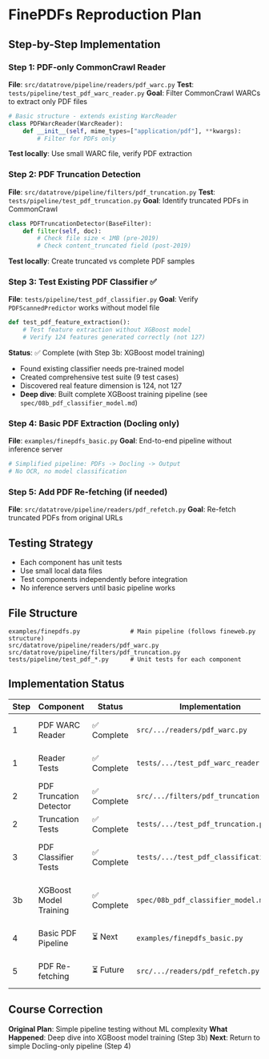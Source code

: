 # FinePDFs Reproduction Plan

## Step-by-Step Implementation

### Step 1: PDF-only CommonCrawl Reader
**File**: `src/datatrove/pipeline/readers/pdf_warc.py`
**Test**: `tests/pipeline/test_pdf_warc_reader.py`
**Goal**: Filter CommonCrawl WARCs to extract only PDF files

```python
# Basic structure - extends existing WarcReader
class PDFWarcReader(WarcReader):
    def __init__(self, mime_types=["application/pdf"], **kwargs):
        # Filter for PDFs only
```

**Test locally**: Use small WARC file, verify PDF extraction

### Step 2: PDF Truncation Detection
**File**: `src/datatrove/pipeline/filters/pdf_truncation.py`
**Test**: `tests/pipeline/test_pdf_truncation.py`
**Goal**: Identify truncated PDFs in CommonCrawl

```python
class PDFTruncationDetector(BaseFilter):
    def filter(self, doc):
        # Check file size < 1MB (pre-2019)
        # Check content_truncated field (post-2019)
```

**Test locally**: Create truncated vs complete PDF samples

### Step 3: Test Existing PDF Classifier ✅
**File**: `tests/pipeline/test_pdf_classifier.py`
**Goal**: Verify `PDFScannedPredictor` works without model file

```python
def test_pdf_feature_extraction():
    # Test feature extraction without XGBoost model
    # Verify 124 features generated correctly (not 127)
```

**Status**: ✅ Complete (with Step 3b: XGBoost model training)
- Found existing classifier needs pre-trained model
- Created comprehensive test suite (9 test cases)
- Discovered real feature dimension is 124, not 127
- **Deep dive**: Built complete XGBoost training pipeline (see `spec/08b_pdf_classifier_model.md`)

### Step 4: Basic PDF Extraction (Docling only)
**File**: `examples/finepdfs_basic.py`
**Goal**: End-to-end pipeline without inference server

```python
# Simplified pipeline: PDFs -> Docling -> Output
# No OCR, no model classification
```

### Step 5: Add PDF Re-fetching (if needed)
**File**: `src/datatrove/pipeline/readers/pdf_refetch.py`
**Goal**: Re-fetch truncated PDFs from original URLs

## Testing Strategy
- Each component has unit tests
- Use small local data files
- Test components independently before integration
- No inference servers until basic pipeline works

## File Structure
```
examples/finepdfs.py              # Main pipeline (follows fineweb.py structure)
src/datatrove/pipeline/readers/pdf_warc.py
src/datatrove/pipeline/filters/pdf_truncation.py
tests/pipeline/test_pdf_*.py      # Unit tests for each component
```

## Implementation Status

| Step | Component | Status | Implementation | Notes |
|------|-----------|--------|---------------|-------|
| 1 | PDF WARC Reader | ✅ Complete | `src/.../readers/pdf_warc.py` | PDF-only CommonCrawl filtering |
| 1 | Reader Tests | ✅ Complete | `tests/.../test_pdf_warc_reader.py` | Unit tests with real WARC data |
| 2 | PDF Truncation Detector | ✅ Complete | `src/.../filters/pdf_truncation.py` | Identifies truncated PDFs |
| 2 | Truncation Tests | ✅ Complete | `tests/.../test_pdf_truncation.py` | Unit tests for filter logic |
| 3 | PDF Classifier Tests | ✅ Complete | `tests/.../test_pdf_classification.py` | 9 test cases, found 124 features not 127 |
| 3b | XGBoost Model Training | ✅ Complete | `spec/08b_pdf_classifier_model.md` | Deep dive: training pipeline + analysis |
| 4 | Basic PDF Pipeline | ⏳ Next | `examples/finepdfs_basic.py` | Docling-only, no OCR routing |
| 5 | PDF Re-fetching | ⏳ Future | `src/.../readers/pdf_refetch.py` | Re-fetch truncated PDFs |

## Course Correction

**Original Plan**: Simple pipeline testing without ML complexity
**What Happened**: Deep dive into XGBoost model training (Step 3b)
**Next**: Return to simple Docling-only pipeline (Step 4)